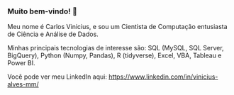 ### Muito bem-vindo! 👋

<!--
**viniciuscva/viniciuscva** is a ✨ _special_ ✨ repository because its `README.md` (this file) appears on your GitHub profile.

Here are some ideas to get you started:

- 🔭 I’m currently working on ...
- 🌱 I’m currently learning ...
- 👯 I’m looking to collaborate on ...
- 🤔 I’m looking for help with ...
- 💬 Ask me about ...
- 📫 How to reach me: ...
- 😄 Pronouns: ...
- ⚡ Fun fact: ...
-->

Meu nome é Carlos Vinicius, e sou um Cientista de Computação entusiasta de Ciência e Análise de Dados.

Minhas principais tecnologias de interesse são: SQL (MySQL, SQL Server, BigQuery), Python (Numpy, Pandas), R (tidyverse), Excel, VBA, Tableau e Power BI.

Você pode ver meu LinkedIn aqui: https://www.linkedin.com/in/vinicius-alves-mm/

